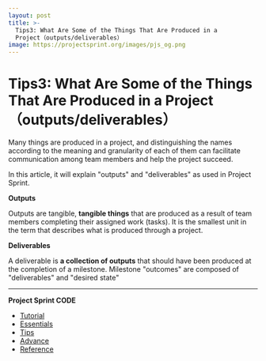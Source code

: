 ```yaml
---
layout: post
title: >-
  Tips3: What Are Some of the Things That Are Produced in a
  Project（outputs/deliverables）
image: https://projectsprint.org/images/pjs_og.png
---
```


# Tips3: What Are Some of the Things That Are Produced in a Project（outputs/deliverables）

Many things are produced in a project, and distinguishing the names according to the meaning and granularity of each of them can facilitate communication among team members and help the project succeed.

In this article, it will explain "outputs" and "deliverables" as used in Project Sprint.

**Outputs**

Outputs are tangible, **tangible things** that are produced as a result of team members completing their assigned work (tasks). It is the smallest unit in the term that describes what is produced through a project.

**Deliverables**

A deliverable is **a collection of outputs** that should have been produced at the completion of a milestone. Milestone "outcomes" are composed of "deliverables" and "desired state"

***

**Project Sprint CODE**

* [Tutorial](../../oldversions/v2\_2\_0/en/code/tutorial/index.md)
* [Essentials](../../oldversions/v2\_2\_0/en/code/essentials.md)
* [Tips](broken-reference)
* [Advance](../advance.md)
* [Reference](../reference.md)
